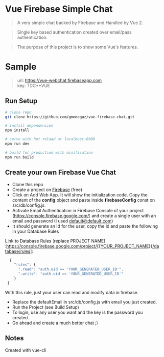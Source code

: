 # Vue Firebase Simple Chat

> A very simple chat backed by Firebase and Handled by Vue 2.

> Single key based authentication created over email/pass authentication.

> The purpose of this project is to show some Vue's features.

# Sample

> url: https://vue-webchat.firebaseapp.com  
> key: TDC**VUE

## Run Setup

``` bash
# clone repo
git clone https://github.com/gmeneguz/vue-firebase-chat.git

# install dependencies
npm install

# serve with hot reload at localhost:8080
npm run dev

# build for production with minification
npm run build
```

## Create your own Firebase Vue Chat

 - Clone this repo
 - Create a project on [Firebase](https://console.firebase.google.com/) (free)
 - Click on Add Web App. It will show the initialization code. Copy the content of the **config** object and paste inside **firebaseConfig** const on src/db/config.js.
 - Activate Email Authentication in Firebase Console of your project (https://console.firebase.google.com/) and create a single user with an email and password (I used default@default.com)
 - It should generate an Id for the user, copy the id and paste the following in your Database Rules

 Link to Database Rules (replace PROJECT NAME) :https://console.firebase.google.com/project/{{YOUR_PROJECT_NAME}}/database/rules]:
```javascript
  {
    "rules": {
      ".read": "auth.uid == 'YOUR_GENERATED_USER_ID'",
      ".write": "auth.uid == 'YOUR_GENERATED_USER_ID'"
    }
 }
 ```
 With this rule, just your user can read and modify data in firebase.

 - Replace the defaultEmail in src/db/config.js with email you just created.
 - Run the Project (see Build Setup)
 - To login, use any user you want and the key is the password you created.
 - Go ahead and create a much better chat ;)

## Notes

Created with vue-cli
